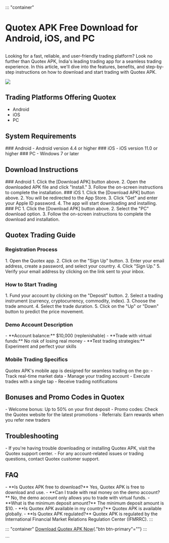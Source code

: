 ::: \"container\"
# Quotex APK Free Download for Android, iOS, and PC

## 

Looking for a fast, reliable, and user-friendly trading platform? Look
no further than Quotex APK, India\'s leading trading app for a seamless
trading experience. In this article, we\'ll dive into the features,
benefits, and step-by-step instructions on how to download and start
trading with Quotex APK.

[![](https://static.quotex.io/files/5_en/300_250.jpg)](https://traff.sbs/brokerqxsignupf)

## Trading Platforms Offering Quotex

-   Android
-   iOS
-   PC

## System Requirements

\### Android - Android version 4.4 or higher \### iOS - iOS version 11.0
or higher \### PC - Windows 7 or later

## Download Instructions

\### Android 1. Click the \[Download APK\] button above. 2. Open the
downloaded APK file and click "Install." 3. Follow the on-screen
instructions to complete the installation. \### iOS 1. Click the
\[Download APK\] button above. 2. You will be redirected to the App
Store. 3. Click "Get" and enter your Apple ID password. 4. The app
will start downloading and installing. \### PC 1. Click the \[Download
APK\] button above. 2. Select the "PC" download option. 3. Follow
the on-screen instructions to complete the download and installation.

## Quotex Trading Guide

### Registration Process

1\. Open the Quotex app. 2. Click on the "Sign Up" button. 3.
Enter your email address, create a password, and select your country. 4.
Click "Sign Up." 5. Verify your email address by clicking on the
link sent to your inbox.

### How to Start Trading

1\. Fund your account by clicking on the "Deposit" button. 2.
Select a trading instrument (currency, cryptocurrency, commodity,
index). 3. Choose the trade amount. 4. Select the trade duration. 5.
Click on the "Up" or "Down" button to predict the price
movement.

### Demo Account Description

\- \*\*Account balance:\*\* \$10,000 (replenishable) - \*\*Trade with
virtual funds:\*\* No risk of losing real money - \*\*Test trading
strategies:\*\* Experiment and perfect your skills

### Mobile Trading Specifics

Quotex APK\'s mobile app is designed for seamless trading on the go: -
Track real-time market data - Manage your trading account - Execute
trades with a single tap - Receive trading notifications

## Bonuses and Promo Codes in Quotex

\- Welcome bonus: Up to 50% on your first deposit - Promo codes: Check
the Quotex website for the latest promotions - Referrals: Earn rewards
when you refer new traders

## Troubleshooting

\- If you\'re having trouble downloading or installing Quotex APK, visit
the Quotex support center. - For any account-related issues or trading
questions, contact Quotex customer support.

## FAQ

\- \*\*Is Quotex APK free to download?\*\* Yes, Quotex APK is free to
download and use. - \*\*Can I trade with real money on the demo
account?\*\* No, the demo account only allows you to trade with virtual
funds. - \*\*What is the minimum deposit amount?\*\* The minimum deposit
amount is \$10. - \*\*Is Quotex APK available in my country?\*\* Quotex
APK is available globally. - \*\*Is Quotex APK regulated?\*\* Quotex APK
is regulated by the International Financial Market Relations Regulation
Center (IFMRRC).
:::

::: \"container\"
[Download Quotex APK
Now](\%22https://traff.sbs/quotexonelink\%22){."btn
btn-primary"=""}
:::

\`\`\`

